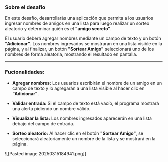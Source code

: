 ### Sobre el desafio

En este desafío, desarrollarás una aplicación que permita a los usuarios ingresar nombres de amigos en una lista para luego realizar un sorteo aleatorio y determinar quién es el **"amigo secreto"**.

El usuario deberá agregar nombres mediante un campo de texto y un botón **"Adicionar"**. Los nombres ingresados se mostrarán en una lista visible en la página, y al finalizar, un botón **"Sortear Amigo"** seleccionará uno de los nombres de forma aleatoria, mostrando el resultado en pantalla.

---

### Fucionalidades:

- **Agregar nombres:** Los usuarios escribirán el nombre de un amigo en un campo de texto y lo agregarán a una lista visible al hacer clic en **"Adicionar"**.
    
- **Validar entrada:** Si el campo de texto está vacío, el programa mostrará una alerta pidiendo un nombre válido.
    
- **Visualizar la lista:** Los nombres ingresados aparecerán en una lista debajo del campo de entrada.
    
- **Sorteo aleatorio:** Al hacer clic en el botón **"Sortear Amigo"**, se seleccionará aleatoriamente un nombre de la lista y se mostrará en la página.

![[Pasted image 20250315184941.png]]
